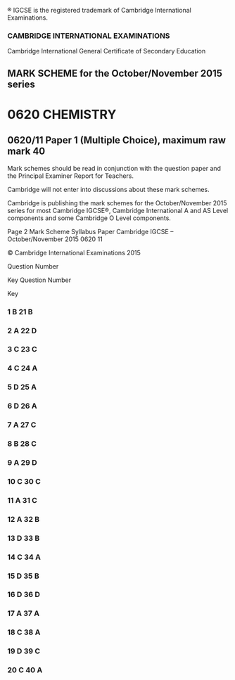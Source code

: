 ® IGCSE is the registered trademark of Cambridge International Examinations. 

### CAMBRIDGE INTERNATIONAL EXAMINATIONS 

Cambridge International General Certificate of Secondary Education 

## MARK SCHEME for the October/November 2015 series 

# 0620 CHEMISTRY 

## 0620/11 Paper 1 (Multiple Choice), maximum raw mark 40 

Mark schemes should be read in conjunction with the question paper and the Principal Examiner Report for Teachers. 

Cambridge will not enter into discussions about these mark schemes. 

Cambridge is publishing the mark schemes for the October/November 2015 series for most Cambridge IGCSE®, Cambridge International A and AS Level components and some Cambridge O Level components. 


Page 2 Mark Scheme Syllabus Paper Cambridge IGCSE – October/November 2015 0620 11 

 © Cambridge International Examinations 2015 

 Question Number 

 Key Question Number 

 Key 

### 1 B 21 B 

### 2 A 22 D 

### 3 C 23 C 

### 4 C 24 A 

### 5 D 25 A 

### 6 D 26 A 

### 7 A 27 C 

### 8 B 28 C 

### 9 A 29 D 

### 10 C 30 C 

### 11 A 31 C 

### 12 A 32 B 

### 13 D 33 B 

### 14 C 34 A 

### 15 D 35 B 

### 16 D 36 D 

### 17 A 37 A 

### 18 C 38 A 

### 19 D 39 C 

### 20 C 40 A 


